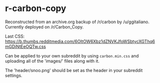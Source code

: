 # r-carbon-copy
Reconstructed from an archive.org backup of /r/carbon by /u/ggitaliano. Currently deployed on /r/Carbon_Copy.

Last CSS: https://b.thumbs.redditmedia.com/6OltOW6Xbz1dZNVKJfoWSbtycXGThq6mGDiNtEeOQTw.css

Can be applied to your own subreddit by using `carbon.min.css` and uploading all of the 'images/' files along with it.

The 'header/snoo.png' should be set as the header in your subreddit settings.

